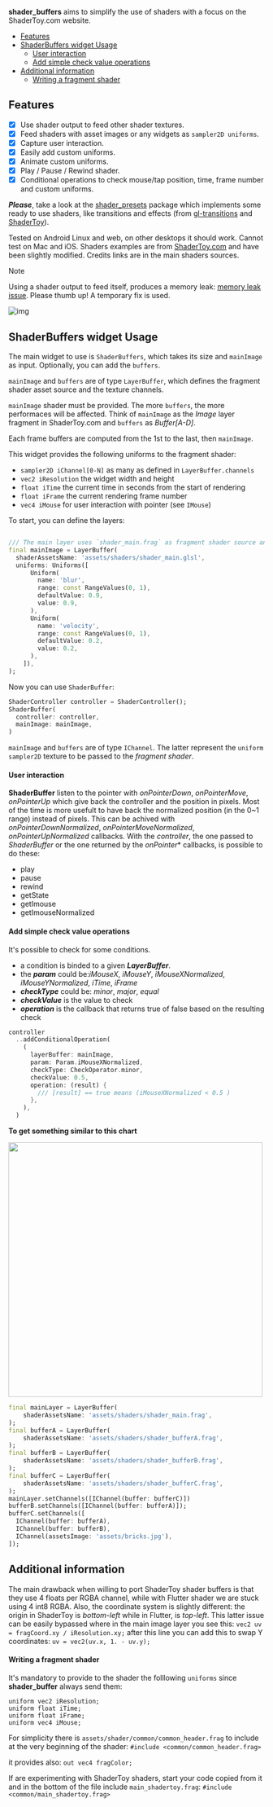 **shader_buffers** aims to simplify the use of shaders with a focus on the ShaderToy.com website.

- [Features](#Features)
- [ShaderBuffers widget Usage](#ShaderBuffers-widget-Usage)
  - [User interaction](#User-interaction)
  - [Add simple check value operations](#Add-simple-check-value-operations)
- [Additional information](#Additional-information)
  - [Writing a fragment shader](#Writing-a-fragment-shader)

## Features


- [x] Use shader output to feed other shader textures.
- [x] Feed shaders with asset images or any widgets as `sampler2D uniforms`.
- [x] Capture user interaction.
- [x] Easily add custom uniforms.
- [x] Animate custom uniforms.
- [x] Play / Pause / Rewind shader.
- [x] Conditional operations to check mouse/tap position, time, frame number and custom uniforms.

***Please***, take a look at the [shader_presets](https://github.com/alnitak/shader_presets) package which implements some ready to use shaders, like transitions and effects (from [gl-transitions](https://gl-transitions.com/) and [ShaderToy](https://www.shadertoy.com/)).

Tested on Android Linux and web, on other desktops it should work. Cannot test on Mac and iOS.
Shaders examples are from [ShaderToy.com](https://shadertoy.com) and have been slightly modified. Credits links are in the main shaders sources.

> [!NOTE]  
> Using a shader output to feed itself, produces a memory leak: [memory leak issue](https://github.com/flutter/flutter/issues/138627). Please thumb up! A temporary fix is used.


![img](https://github.com/alnitak/shader_presets/raw/main/images/shader_buffers.gif)

## ShaderBuffers widget Usage

The main widget to use is `ShaderBuffers`, which takes its size and `mainImage` as input. Optionally, you can add the `buffers`.

`mainImage` and `buffers` are of type `LayerBuffer`, which defines the fragment shader asset source and the texture channels.

`mainImage` shader must be provided. The more `buffers`, the more performaces will be affected.
Think of `mainImage` as the *Image* layer fragment in ShaderToy.com and `buffers` as *Buffer[A-D]*.

Each frame buffers are computed from the 1st to the last, then `mainImage`.

This widget provides the following uniforms to the fragment shader:
* `sampler2D iChannel[0-N]` as many as defined in `LayerBuffer.channels`
* `vec2 iResolution` the widget width and height
* `float iTime` the current time in seconds from the start of rendering
* `float iFrame` the current rendering frame number
* `vec4 iMouse` for user interaction with pointer (see `IMouse`)

To start, you can define the layers:
```dart

/// The main layer uses `shader_main.frag` as fragment shader source and some float uniforms
final mainImage = LayerBuffer(
  shaderAssetsName: 'assets/shaders/shader_main.glsl',
  uniforms: Uniforms([
      Uniform(
        name: 'blur',
        range: const RangeValues(0, 1),
        defaultValue: 0.9,
        value: 0.9,
      ),
      Uniform(
        name: 'velocity',
        range: const RangeValues(0, 1),
        defaultValue: 0.2,
        value: 0.2,
      ),
    ]),
);
```
Now you can use `ShaderBuffer`:
```dart
ShaderController controller = ShaderController();
ShaderBuffer(
  controller: controller,
  mainImage: mainImage,
)
```

`mainImage` and `buffers` are of type `IChannel`. The latter represent the `uniform sampler2D` texture to be passed to the *fragment shader*.

#### User interaction
**ShaderBuffer** listen to the pointer with *onPointerDown*, *onPointerMove*, *onPointerUp* which give back the controller and the position in pixels. Most of the time is more usefult to have back the normalized position (in the 0~1 range) instead of pixels. This can be achived with *onPointerDownNormalized*, *onPointerMoveNormalized*, *onPointerUpNormalized* callbacks.
With the *controller*, the one passed to *ShaderBuffer* or the one returned by the *onPointer** callbacks, is possible to do these:
- play
- pause
- rewind
- getState
- getImouse
- getImouseNormalized

#### Add simple check value operations
It's possible to check for some conditions. 
- a condition is binded to a given ***LayerBuffer***.
- the ***param*** could be:*iMouseX*, *iMouseY*, *iMouseXNormalized*, *iMouseYNormalized*, *iTime*, *iFrame*
- ***checkType*** could be: *minor*, *major*, *equal*
- ***checkValue*** is the value to check
- ***operation*** is the callback that returns true of false based on the resulting check


```dart
controller
  ..addConditionalOperation(
    (
      layerBuffer: mainImage,
      param: Param.iMouseXNormalized,
      checkType: CheckOperator.minor,
      checkValue: 0.5,
      operation: (result) {
        /// [result] == true means (iMouseXNormalized < 0.5 )
      },
    ),
  )
```

**To get something similar to this chart**

<img src="https://github.com/alnitak/shader_buffers/assets/192827/4dc0f799-6109-4489-aae8-df379298c459" width="500" />

```dart
final mainLayer = LayerBuffer(
    shaderAssetsName: 'assets/shaders/shader_main.frag',
);
final bufferA = LayerBuffer(
    shaderAssetsName: 'assets/shaders/shader_bufferA.frag',
);
final bufferB = LayerBuffer(
    shaderAssetsName: 'assets/shaders/shader_bufferB.frag',
);
final bufferC = LayerBuffer(
    shaderAssetsName: 'assets/shaders/shader_bufferC.frag',
);
mainLayer.setChannels([IChannel(buffer: bufferC)])
bufferB.setChannels([IChannel(buffer: bufferA)]);
bufferC.setChannels([
  IChannel(buffer: bufferA),
  IChannel(buffer: bufferB),
  IChannel(assetsImage: 'assets/bricks.jpg'),
]);
```


## Additional information

The main drawback when willing to port ShaderToy shader buffers is that they use 4 floats per RGBA channel, while with Flutter shader we are stuck using 4 int8 RGBA.
Also, the coordinate system is slightly different: the origin in ShaderToy is *bottom-left* while in Flutter, is *top-left*. This latter issue can be easily bypassed where in the main image layer you see this:
`vec2 uv = fragCoord.xy / iResolution.xy;`
after this line you can add this to swap Y coordinates:
`uv = vec2(uv.x, 1. - uv.y);`

#### Writing a fragment shader

It's mandatory to provide to the shader the folllowing `uniforms` since **shader_buffer** always send them:

```
uniform vec2 iResolution;
uniform float iTime;
uniform float iFrame;
uniform vec4 iMouse;
```

For simplicity there is `assets/shader/common/common_header.frag` to include at the very beginning of the shader:
`#include <common/common_header.frag>` 

it provides also:
`out vec4 fragColor;`

If are experimenting with ShaderToy shaders, start your code copied from it and in the bottom of the file include `main_shadertoy.frag`:
`#include <common/main_shadertoy.frag>`




